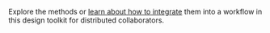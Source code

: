 Explore the methods or [learn about how to integrate]() them into a workflow in this design toolkit for distributed collaborators.